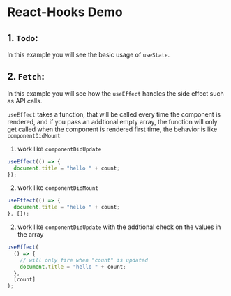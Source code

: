 # React-Hooks Demo

## 1. `Todo`:

In this example you will see the basic usage of `useState`.

## 2. `Fetch`:

In this example you will see how the `useEffect` handles the side effect such as API calls.

`useEffect` takes a function, that will be called every time the component is rendered, and if you pass an addtional empty array, the function will only get called when the component is rendered first time, the behavior is like `componentDidMount`

1. work like `componentDidUpdate`

```jsx
useEffect(() => {
  document.title = "hello " + count;
});
```

2. work like `componentDidMount`

```jsx
useEffect(() => {
  document.title = "hello " + count;
}, []);
```

2. work like `componentDidUpdate` with the addtional check on the values in the array

```jsx
useEffect(
  () => {
    // will only fire when "count" is updated
    document.title = "hello " + count;
  },
  [count]
);
```
